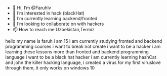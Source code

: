 - 👋 Hi, I’m @Faruhlv
- 👀 I’m interested in hack (blackHat)
- 🌱 I’m currently learning backend/fronted
- 💞️ I’m looking to collaborate on with hackers 
- 📫 How to reach me Uzbekistan,Termiz

<!---
Faruhlv/Faruhlv is a ✨ special ✨ repository because its `README.md` (this file) appears on your GitHub profile.
You can click the Preview link to take a look at your changes.
--->
hello my name is faruh i am 15 i am currently studying fronted and backend programming courses i want to break not create
i want to be a hacker i am learning these lessons more than fronted and backend programming language i want to be a black hat hacker
i am currently learning hashCat and john the killer hacking language, i created a virus for my first viruslove through them, 
it only works on windows 10  
